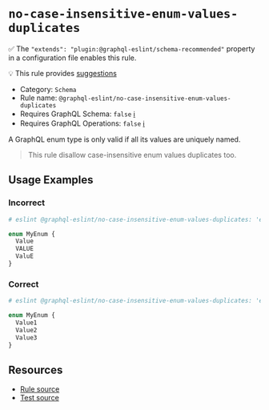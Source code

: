 # `no-case-insensitive-enum-values-duplicates`

✅ The `"extends": "plugin:@graphql-eslint/schema-recommended"` property in a configuration file
enables this rule.

💡 This rule provides
[suggestions](https://eslint.org/docs/developer-guide/working-with-rules#providing-suggestions)

- Category: `Schema`
- Rule name: `@graphql-eslint/no-case-insensitive-enum-values-duplicates`
- Requires GraphQL Schema: `false`
  [ℹ️](/docs/getting-started#extended-linting-rules-with-graphql-schema)
- Requires GraphQL Operations: `false`
  [ℹ️](/docs/getting-started#extended-linting-rules-with-siblings-operations)

A GraphQL enum type is only valid if all its values are uniquely named.

> This rule disallow case-insensitive enum values duplicates too.

## Usage Examples

### Incorrect

```graphql
# eslint @graphql-eslint/no-case-insensitive-enum-values-duplicates: 'error'

enum MyEnum {
  Value
  VALUE
  ValuE
}
```

### Correct

```graphql
# eslint @graphql-eslint/no-case-insensitive-enum-values-duplicates: 'error'

enum MyEnum {
  Value1
  Value2
  Value3
}
```

## Resources

- [Rule source](https://github.com/B2o5T/graphql-eslint/tree/master/packages/plugin/src/rules/no-case-insensitive-enum-values-duplicates.ts)
- [Test source](https://github.com/B2o5T/graphql-eslint/tree/master/packages/plugin/__tests__/no-case-insensitive-enum-values-duplicates.spec.ts)
